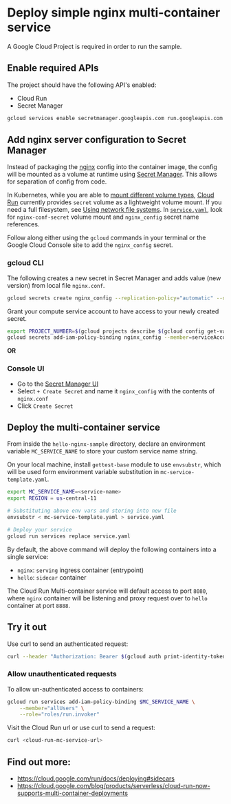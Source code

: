 # Deploy simple nginx multi-container service

A Google Cloud Project is required in order to run the sample. 

## Enable required APIs

The project should have the following API's enabled:

* Cloud Run
* Secret Manager

```bash
gcloud services enable secretmanager.googleapis.com run.googleapis.com
```

## Add nginx server configuration to Secret Manager

Instead of packaging the [nginx](https://www.nginx.com/) config into the container image, the config will be mounted as a volume at runtime
using [Secret Manager](https://cloud.google.com/secret-manager). This allows for separation of config from code.

In Kubernetes, while you are able to [mount different volume types](https://kubernetes.io/docs/concepts/storage/volumes/), 
[Cloud Run](https://cloud.google.com/run/docs/reference/yaml/v1) currently provides `secret` volume as a lightweight volume mount. If you need a full filesystem, see [Using network file systems](https://cloud.google.com/run/docs/using-network-file-systems).
In [`service.yaml`](./service.yaml), look for `nginx-conf-secret` volume mount and `nginx_config` secret name references.

Follow along either using the `gcloud` commands in your terminal or the Google Cloud Console site to add the `nginx_config` secret.

### gcloud CLI

The following creates a new secret in Secret Manager and adds value (new version) from local file `nginx.conf`.

```bash
gcloud secrets create nginx_config --replication-policy="automatic" --data-file="./nginx.conf"
```

Grant your compute service account to have access to your newly created secret.

```bash
export PROJECT_NUMBER=$(gcloud projects describe $(gcloud config get-value project) --format='value(projectNumber)')
gcloud secrets add-iam-policy-binding nginx_config --member=serviceAccount:$PROJECT_NUMBER-compute@developer.gserviceaccount.com --role='roles/secretmanager.secretAccessor'
```

**OR** 

### Console UI

* Go to the [Secret Manager UI](https://console.cloud.google.com/security/secret-manager)
* Select `+ Create Secret` and name it `nginx_config` with the contents of `nginx.conf`
* Click `Create Secret`

## Deploy the multi-container service

From inside the `hello-nginx-sample` directory, declare an environment variable `MC_SERVICE_NAME` to 
store your custom service name string. 

On your local machine, install `gettest-base` module to use `envsubstr`, 
which will be used form  environment variable substitution in `mc-service-template.yaml`. 

```sh
export MC_SERVICE_NAME=<service-name>
export REGION = us-central-11

# Substituting above env vars and storing into new file
envsubstr < mc-service-template.yaml > service.yaml

# Deploy your service
gcloud run services replace service.yaml
```

By default, the above command will deploy the following containers into a single service:

* `nginx`: `serving` ingress container (entrypoint)
* `hello`: `sidecar` container

The Cloud Run Multi-container service will default access to port `8080`,
where `nginx` container will be listening and proxy request over to `hello` container at port `8888`.

## Try it out

Use curl to send an authenticated request:

```bash
curl --header "Authorization: Bearer $(gcloud auth print-identity-token)" <cloud-run-mc-service-url>
```

### Allow unauthenticated requests

To allow un-authenticated access to containers:

```bash
gcloud run services add-iam-policy-binding $MC_SERVICE_NAME \
    --member="allUsers" \
    --role="roles/run.invoker"
```

Visit the Cloud Run url or use curl to send a request:

```bash
curl <cloud-run-mc-service-url>
```

## Find out more:

* https://cloud.google.com/run/docs/deploying#sidecars
* https://cloud.google.com/blog/products/serverless/cloud-run-now-supports-multi-container-deployments

